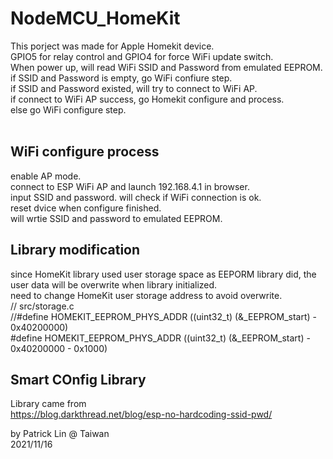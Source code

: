 # NodeMCU_HomeKit
This porject was made for Apple Homekit device.<br>
GPIO5 for relay control and GPIO4 for force WiFi update switch.<br>
When power up, will read WiFi SSID and Password from emulated EEPROM.<br>
if SSID and Password is empty, go WiFi confiure step.<br>
if SSID and Password existed, will try to connect to WiFi AP.<br>
if connect to WiFi AP success, go Homekit configure and process.<br>
else go WiFi configure step.<br>
<br>
## WiFi configure process
enable AP mode.<br>
connect to ESP WiFi AP and launch 192.168.4.1 in browser.<br>
input SSID and password. will check if WiFi connection is ok.<br>
reset dvice when configure finished.<br>
will wrtie SSID and password to emulated EEPROM.<br>

## Library modification
since HomeKit library used user storage space as EEPORM library did, the user data will be overwrite when library initialized.<br>
need to change HomeKit user storage address to avoid overwrite.<br>
// src/storage.c<br>
//#define HOMEKIT_EEPROM_PHYS_ADDR ((uint32_t) (&_EEPROM_start) - 0x40200000)<br>
#define HOMEKIT_EEPROM_PHYS_ADDR ((uint32_t) (&_EEPROM_start) - 0x40200000 - 0x1000)<br>

## Smart COnfig Library
Library came from <br>
https://blog.darkthread.net/blog/esp-no-hardcoding-ssid-pwd/

by Patrick Lin @ Taiwan<br>
2021/11/16
